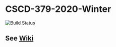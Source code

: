 # CSCD-379-2020-Winter

[![Build Status](https://dev.azure.com/jnix1/CSCD379-2020-Winter/_apis/build/status/JeffreyNix.EWU-CSCD379-2020-Winter?branchName=master)](https://dev.azure.com/jnix1/CSCD379-2020-Winter/_build/latest?definitionId=5&branchName=master)

## See [Wiki](../../wiki)
